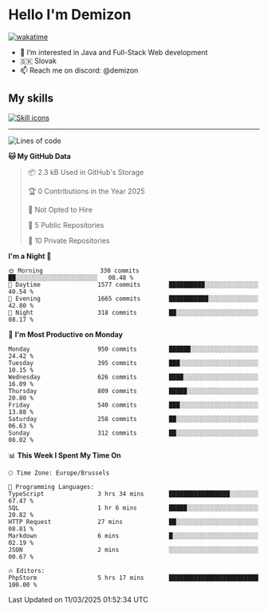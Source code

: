 # Hello I'm Demizon
[![wakatime](https://wakatime.com/badge/user/6ad1949f-d6d7-44f9-9eee-c35e54cc499b.svg)](https://wakatime.com/@6ad1949f-d6d7-44f9-9eee-c35e54cc499b)
- 👀 I’m interested in Java and Full-Stack Web development
- 🇸🇰 Slovak
- 📫 Reach me on discord: @demizon

## My skills
[![Skill icons](https://skillicons.dev/icons?i=java,js,ts,html,css,react,nextjs,tailwind,supabase,py,git,docker,linux,mysql,postgres,mongo&theme=dark)](https://github.com/Demizon3433)

---

<!--START_SECTION:waka-->
![Lines of code](https://img.shields.io/badge/From%20Hello%20World%20I%27ve%20Written-1.3%20million%20lines%20of%20code-blue)

**🐱 My GitHub Data** 

> 📦 2.3 kB Used in GitHub's Storage 
 > 
> 🏆 0 Contributions in the Year 2025
 > 
> 🚫 Not Opted to Hire
 > 
> 📜 5 Public Repositories 
 > 
> 🔑 10 Private Repositories 
 > 
**I'm a Night 🦉** 

```text
🌞 Morning                330 commits         ██░░░░░░░░░░░░░░░░░░░░░░░   08.48 % 
🌆 Daytime                1577 commits        ██████████░░░░░░░░░░░░░░░   40.54 % 
🌃 Evening                1665 commits        ███████████░░░░░░░░░░░░░░   42.80 % 
🌙 Night                  318 commits         ██░░░░░░░░░░░░░░░░░░░░░░░   08.17 % 
```
📅 **I'm Most Productive on Monday** 

```text
Monday                   950 commits         ██████░░░░░░░░░░░░░░░░░░░   24.42 % 
Tuesday                  395 commits         ███░░░░░░░░░░░░░░░░░░░░░░   10.15 % 
Wednesday                626 commits         ████░░░░░░░░░░░░░░░░░░░░░   16.09 % 
Thursday                 809 commits         █████░░░░░░░░░░░░░░░░░░░░   20.80 % 
Friday                   540 commits         ███░░░░░░░░░░░░░░░░░░░░░░   13.88 % 
Saturday                 258 commits         ██░░░░░░░░░░░░░░░░░░░░░░░   06.63 % 
Sunday                   312 commits         ██░░░░░░░░░░░░░░░░░░░░░░░   08.02 % 
```


📊 **This Week I Spent My Time On** 

```text
🕑︎ Time Zone: Europe/Brussels

💬 Programming Languages: 
TypeScript               3 hrs 34 mins       █████████████████░░░░░░░░   67.47 % 
SQL                      1 hr 6 mins         █████░░░░░░░░░░░░░░░░░░░░   20.82 % 
HTTP Request             27 mins             ██░░░░░░░░░░░░░░░░░░░░░░░   08.81 % 
Markdown                 6 mins              █░░░░░░░░░░░░░░░░░░░░░░░░   02.19 % 
JSON                     2 mins              ░░░░░░░░░░░░░░░░░░░░░░░░░   00.67 % 

🔥 Editors: 
PhpStorm                 5 hrs 17 mins       █████████████████████████   100.00 % 
```


 Last Updated on 11/03/2025 01:52:34 UTC
<!--END_SECTION:waka-->

